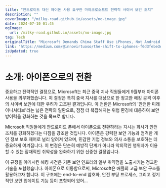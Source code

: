 ```yaml
---
title: "안드로이드 대신 아이폰 사용 요구한 마이크로소프트 전략적 사이버 보안 조치"
description: ""
coverImage: "/milky-road.github.io/assets/no-image.jpg"
date: 2024-07-10 01:45
ogImage: 
  url: /milky-road.github.io/assets/no-image.jpg
tag: Tech
originalTitle: "Microsoft Demands China Staff Use iPhones, Not Android Phones: A Strategic Cybersecurity Move"
link: "https://medium.com/@innovirtuoso/the-shift-to-iphones-f6d3febe3d92"
isUpdated: true
---
```






# 소개: 아이폰으로의 전환

중요하고 전략적인 결정으로, Microsoft는 최근 중국 지사 직원들에게 9월부터 아이폰 사용을 의무화했습니다. 이 결정은 특히 중국 지사를 대상으로 한 정교한 해킹 공격 이후의 사이버 보안에 대한 우려가 고조된 결과입니다. 이 전환은 Microsoft의 '안전한 미래 이니셔티브'라는 넓은 전략의 일환으로, 점점 더 복잡해지는 위협 환경에 대응하여 보안 방어력을 강화하는 것을 목표로 합니다.

Microsoft 직원들에게 안드로이드 폰에서 아이폰으로 전환하라는 지시는 회사가 안전 조치를 강화하겠다는 다짐을 강조한 것입니다. 아이폰은 강력한 보안 기능과 엄격한 개인 정보 보호 제어로 널리 알려져 있으며, 민감한 기업 정보와 의사 소통을 보호하는 데 중요하게 여겨집니다. 이 변경은 단순히 예방적 단계가 아니라 악의적인 행위자가 이용할 수 있는 잠재적인 취약성을 완화하기 위한 신중한 결정입니다.

이 규정을 야기시킨 해킹 사건은 기존 보안 인프라의 일부 취약점을 노출시키는 정교한 기술을 포함했습니다. 아이폰으로 이동함으로써, Microsoft은 애플의 고급 보안 구조를 활용하고자 합니다. 이 구조에는 end-to-end 암호화, 안전 부팅 프로세스, 그리고 정기적인 보안 업데이트 기능 등이 포함되어 있어...